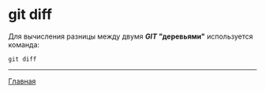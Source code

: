 <h1>git diff</h1>

Для вычисления разницы между двумя <em><b>GIT "</em>деревьями"</b></em>
используется команда:
````bash=
git diff
````
___
[Главная](/readme.md)
